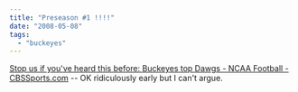 ```yaml
---
title: "Preseason #1 !!!!"
date: "2008-05-08"
tags: 
  - "buckeyes"
---
```


[Stop us if you've heard this before: Buckeyes top Dawgs - NCAA Football - CBSSports.com](http://www.sportsline.com/collegefootball/story/10813944) -- OK ridiculously early but I can't argue.
